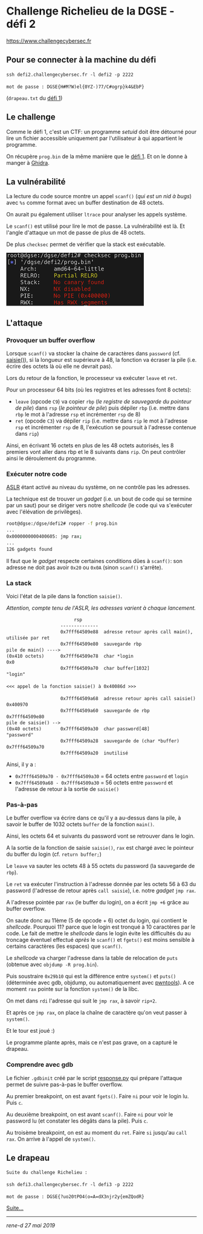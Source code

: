 # Challenge Richelieu de la DGSE - défi 2

https://www.challengecybersec.fr

## Pour se connecter à la machine du défi
```
ssh defi2.challengecybersec.fr -l defi2 -p 2222

mot de passe : DGSE{H#M?W)el{0YZ-)77/C#ogrp}k4&EbP}
```
(`drapeau.txt` du [défi 1](../defi1/README.md))

## Le challenge

Comme le défi 1, c'est un CTF: un programme _setuid_ doit être détourné pour lire un fichier accessible uniquement par l'utilisateur à qui appartient le programme.

On récupère `prog.bin` de la même manière que le [défi 1](../defi1/README.md#Note). Et on le donne à manger à [Ghidra](https://ghidra-sre.org).

## La vulnérabilité

La lecture du code source montre un appel `scanf()` (_qui est un nid à bugs_) avec `%s` comme format avec un buffer destination de 48 octets.

On aurait pu également utiliser `ltrace` pour analyser les appels système.

Le `scanf()` est utilisé pour lire le mot de passe. La vulnérabilité est là. Et l'angle d'attaque un mot de passe de plus de 48 octets.

De plus `checksec` permet de vérifier que la stack est exécutable.

![checksec](checksec.png)

## L'attaque

### Provoquer un buffer overflow

Lorsque `scanf()` va stocker la chaine de caractères dans `password` (cf. [saisie()](defi2.c)), si la longueur est supérieure à 48, la fonction va écraser la pile (i.e. écrire des octets là où elle ne devrait pas).

Lors du retour de la fonction, le processeur va exécuter `leave` et `ret`.

Pour un processeur 64 bits (où les registres et les adresses font 8 octets):
* `leave` (opcode `C9`) va copier `rbp` (_le registre de sauvegarde du pointeur de pile_) dans `rsp` (_le pointeur de pile_) puis dépiler `rbp` (i.e. mettre dans `rbp` le mot à l'adresse `rsp` et incrémenter `rsp` de 8)
* `ret` (opcode `C3`) va dépiler `rip` (i.e. mettre dans `rip` le mot à l'adresse `rsp` et incrémenter `rsp` de 8, l'exécution se poursuit à l'adresse contenue dans `rip`)

Ainsi, en écrivant 16 octets en plus de les 48 octets autorisés, les 8 premiers vont aller dans rbp et le 8 suivants dans `rip`. On peut contrôler ainsi le déroulement du programme.

### Exécuter notre code

[ASLR](https://fr.wikipedia.org/wiki/Address_space_layout_randomization) étant activé au niveau du système, on ne contrôle pas les adresses.

La technique est de trouver un _gadget_ (i.e. un bout de code qui se termine par un saut) pour se diriger vers notre _shellcode_ (le code qui va s'exécuter avec l'élévation de privilèges).

```bash
root@dgse:/dgse/defi2# ropper -f prog.bin
...
0x0000000000400605: jmp rax;
...
126 gadgets found
```

Il faut que le _gadget_ respecte certaines conditions dûes à `scanf()`: son adresse ne doit pas avoir `0x20` ou `0x0A` (sinon `scanf()` s'arrête).

### La stack

Voici l'état de la pile dans la fonction `saisie()`.

_Attention, compte tenu de l'ASLR, les adresses varient à chaque lancement._

```
                         rsp
                    --------------
                    0x7fff64509e88  adresse retour après call main(), utilisée par ret
                    0x7fff64509e80  sauvegarde rbp
pile de main() ---->
(0x410 octets)      0x7fff64509e78  char *login                         0x0
                    0x7fff64509a70  char buffer[1032]                   "login"

<<< appel de la fonction saisie() à 0x40086d >>>

                    0x7fff64509a68  adresse retour après call saisie()  0x400970
                    0x7fff64509a60  sauvegarde de rbp                   0x7fff64509e80
pile de saisie() -->
(0x40 octets)       0x7fff64509a30  char password[48]                   "password"
                    0x7fff64509a28  sauvegarde de (char *buffer)        0x7fff64509a70
                    0x7fff64509a20  inutilisé
```

Ainsi, il y a :
* `0x7fff64509a70 - 0x7fff64509a30` = 64 octets entre `password` et `login`
* `0x7fff64509a68 - 0x7fff64509a30` = 56 octets entre `password` et l'adresse de retour à la sortie de `saisie()`

### Pas-à-pas

Le buffer overflow va écrire dans ce qu'il y a au-dessus dans la pile, à savoir le buffer de 1032 octets `buffer` de la fonction `main()`.

Ainsi, les octets 64 et suivants du password vont se retrouver dans le login.

A la sortie de la fonction de saisie `saisie()`, `rax` est chargé avec le pointeur du buffer du login (cf. `return buffer;`)

Le `leave` va sauter les octets 48 à 55 octets du password (la sauvegarde de `rbp`).

Le `ret` va exécuter l'instruction à l'adresse donnée par les octets 56 à 63 du password (l'adresse de retour après `call saisie`), i.e. notre _gadget_ `jmp rax`.

A l'adresse pointée par `rax` (le buffer du login), on a écrit `jmp +6` grâce au buffer overflow.

On saute donc au 11ème (5 de opcode + 6) octet du login, qui contient le _shellcode_. Pourquoi 11? parce que le login est tronqué à 10 caractères par le code. Le fait de mettre le _shellcode_ dans le login évite les difficultés du au troncage éventuel effectué _après_ le `scanf()` et `fgets()` est moins sensible à certains caractères (les espaces) que `scanf()`.

Le _shellcode_ va charger l'adresse dans la table de relocation de `puts` (obtenue avec `objdump -R prog.bin`).

Puis soustraire `0x29b10` qui est la différence entre `system()` et `puts()` (déterminée avec gdb, objdump, ou automatiquement avec [pwntools](https://github.com/Gallopsled/pwntools)). A ce moment `rax` pointe sur la fonction `system()` de la libc.

On met dans `rdi` l'adresse qui suit le `jmp rax`, à savoir `rip+2`.

Et après ce `jmp rax`, on place la chaîne de caractère qu'on veut passer à `system()`.

Et le tour est joué :)

Le programme plante après, mais ce n'est pas grave, on a capturé le drapeau.

### Comprendre avec gdb

Le fichier `.gdbinit` créé par le script [response.py](response.py) qui prépare l'attaque permet de suivre pas-à-pas le buffer overflow.

Au premier breakpoint, on est avant `fgets()`. Faire `ni` pour voir le login lu. Puis `c`.

Au deuxième breakpoint, on est avant `scanf()`. Faire `ni` pour voir le password lu (et constater les dégâts dans la pile). Puis `c`.

Au troisème breakpoint, on est au moment du `ret`. Faire `si` jusqu'au `call rax`. On arrive à l'appel de `system()`.

## Le drapeau

```
Suite du challenge Richelieu :

ssh defi3.challengecybersec.fr -l defi3 -p 2222

mot de passe : DGSE{?uo20tPO4(o=A=dX3njr2y{emZQodR}
```

[Suite...](../defi3/README.md)

---
*rene-d 27 mai 2019*

